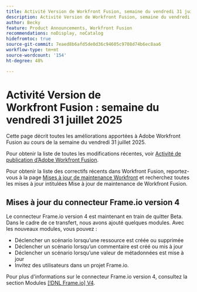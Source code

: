 ```yaml
---
title: Activité Version de Workfront Fusion, semaine du vendredi 31 juillet 2025
description: Activité Version de Workfront Fusion, semaine du vendredi 31 juillet 2025
author: Becky
feature: Product Announcements, Workfront Fusion
recommendations: noDisplay, noCatalog
hidefromtoc: true
source-git-commit: 7eaed8b6afd5de0d36c94605c9708d74b6ec8aa6
workflow-type: tm+mt
source-wordcount: '154'
ht-degree: 48%

---
```


# Activité Version de Workfront Fusion : semaine du vendredi 31 juillet 2025

Cette page décrit toutes les améliorations apportées à Adobe Workfront Fusion au cours de la semaine du vendredi 31 juillet 2025.

Pour obtenir la liste de toutes les modifications récentes, voir [Activité de publication d’Adobe Workfront Fusion](/help/workfront-fusion/fusion-product-releases/fusion-release-activity.md).

Pour obtenir la liste des correctifs récents dans Workfront Fusion, reportez-vous à la page [Mises à jour de maintenance Workfront](https://experienceleague.adobe.com/fr/docs/workfront-known-issues/releases/current-updates) et recherchez toutes les mises à jour intitulées Mise à jour de maintenance de Workfront Fusion.

## Mises à jour du connecteur Frame.io version 4

Le connecteur Frame.io version 4 est maintenant en train de quitter Beta. Dans le cadre de ce transfert, nous avons ajouté quelques modules. Avec les nouveaux modules, vous pouvez :

* Déclencher un scénario lorsqu’une ressource est créée ou supprimée
* Déclencher un scénario lorsqu’un commentaire est créé ou mis à jour
* Déclencher un scénario lorsqu’une valeur de métadonnées est mise à jour
* Invitez des utilisateurs dans un projet Frame.io.

Pour plus d&#39;informations sur le connecteur Frame.io version 4, consultez la section Modules [[!DNL Frame.io] V4](/help/workfront-fusion/references/apps-and-modules/adobe-connectors/frame-io-modules-new.md).



